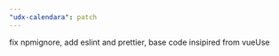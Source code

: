 ```yaml
---
"udx-calendara": patch
---
```


fix npmignore, add eslint and prettier, base code insipired from vueUse
